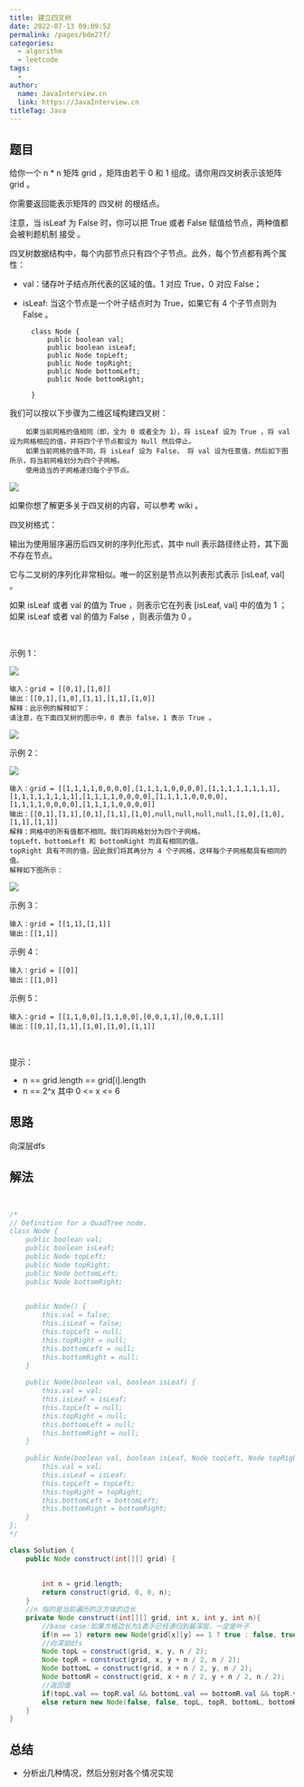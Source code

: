 ```yaml
---
title: 建立四叉树
date: 2022-07-13 09:09:52
permalink: /pages/bde27f/
categories:
  - algorithm
  - leetcode
tags:
  - 
author: 
  name: JavaInterview.cn
  link: https://JavaInterview.cn
titleTag: Java
---
```


## 题目

给你一个 n * n 矩阵 grid ，矩阵由若干 0 和 1 组成。请你用四叉树表示该矩阵 grid 。

你需要返回能表示矩阵的 四叉树 的根结点。

注意，当 isLeaf 为 False 时，你可以把 True 或者 False 赋值给节点，两种值都会被判题机制 接受 。

四叉树数据结构中，每个内部节点只有四个子节点。此外，每个节点都有两个属性：

- val：储存叶子结点所代表的区域的值。1 对应 True，0 对应 False；
- isLeaf: 当这个节点是一个叶子结点时为 True，如果它有 4 个子节点则为 False 。


    
        class Node {
            public boolean val;
            public boolean isLeaf;
            public Node topLeft;
            public Node topRight;
            public Node bottomLeft;
            public Node bottomRight;
    
        }
    
我们可以按以下步骤为二维区域构建四叉树：


        如果当前网格的值相同（即，全为 0 或者全为 1），将 isLeaf 设为 True ，将 val 设为网格相应的值，并将四个子节点都设为 Null 然后停止。
        如果当前网格的值不同，将 isLeaf 设为 False， 将 val 设为任意值，然后如下图所示，将当前网格划分为四个子网格。
        使用适当的子网格递归每个子节点。

![](../../../media/pictures/leetcode/new_top.png)

如果你想了解更多关于四叉树的内容，可以参考 wiki 。

四叉树格式：

输出为使用层序遍历后四叉树的序列化形式，其中 null 表示路径终止符，其下面不存在节点。

它与二叉树的序列化非常相似。唯一的区别是节点以列表形式表示 [isLeaf, val] 。

如果 isLeaf 或者 val 的值为 True ，则表示它在列表 [isLeaf, val] 中的值为 1 ；如果 isLeaf 或者 val 的值为 False ，则表示值为 0 。

 

示例 1：

![](../../../media/pictures/leetcode/grid1.png)

    输入：grid = [[0,1],[1,0]]
    输出：[[0,1],[1,0],[1,1],[1,1],[1,0]]
    解释：此示例的解释如下：
    请注意，在下面四叉树的图示中，0 表示 false，1 表示 True 。
    
![](../../../media/pictures/leetcode/e1tree.png)

示例 2：

![](../../../media/pictures/leetcode/e2mat.png)
    
    输入：grid = [[1,1,1,1,0,0,0,0],[1,1,1,1,0,0,0,0],[1,1,1,1,1,1,1,1],[1,1,1,1,1,1,1,1],[1,1,1,1,0,0,0,0],[1,1,1,1,0,0,0,0],[1,1,1,1,0,0,0,0],[1,1,1,1,0,0,0,0]]
    输出：[[0,1],[1,1],[0,1],[1,1],[1,0],null,null,null,null,[1,0],[1,0],[1,1],[1,1]]
    解释：网格中的所有值都不相同。我们将网格划分为四个子网格。
    topLeft，bottomLeft 和 bottomRight 均具有相同的值。
    topRight 具有不同的值，因此我们将其再分为 4 个子网格，这样每个子网格都具有相同的值。
    解释如下图所示：
![](../../../media/pictures/leetcode/e2tree.png)

示例 3：

    输入：grid = [[1,1],[1,1]]
    输出：[[1,1]]
示例 4：

    输入：grid = [[0]]
    输出：[[1,0]]
示例 5：

    输入：grid = [[1,1,0,0],[1,1,0,0],[0,0,1,1],[0,0,1,1]]
    输出：[[0,1],[1,1],[1,0],[1,0],[1,1]]
 

提示：

- n == grid.length == grid[i].length
- n == 2^x 其中 0 <= x <= 6


## 思路

向深层dfs

## 解法
```java


/*
// Definition for a QuadTree node.
class Node {
    public boolean val;
    public boolean isLeaf;
    public Node topLeft;
    public Node topRight;
    public Node bottomLeft;
    public Node bottomRight;

    
    public Node() {
        this.val = false;
        this.isLeaf = false;
        this.topLeft = null;
        this.topRight = null;
        this.bottomLeft = null;
        this.bottomRight = null;
    }
    
    public Node(boolean val, boolean isLeaf) {
        this.val = val;
        this.isLeaf = isLeaf;
        this.topLeft = null;
        this.topRight = null;
        this.bottomLeft = null;
        this.bottomRight = null;
    }
    
    public Node(boolean val, boolean isLeaf, Node topLeft, Node topRight, Node bottomLeft, Node bottomRight) {
        this.val = val;
        this.isLeaf = isLeaf;
        this.topLeft = topLeft;
        this.topRight = topRight;
        this.bottomLeft = bottomLeft;
        this.bottomRight = bottomRight;
    }
};
*/

class Solution {
    public Node construct(int[][] grid) {
        
    
        int n = grid.length;
        return construct(grid, 0, 0, n);
    }
    //n 指的是当前遍历的正方体的边长
    private Node construct(int[][] grid, int x, int y, int n){
        //base case:如果方格边长为1表示已经递归到最深层，一定是叶子
        if(n == 1) return new Node(grid[x][y] == 1 ? true : false, true);  
        //向深层dfs      
        Node topL = construct(grid, x, y, n / 2);
        Node topR = construct(grid, x, y + n / 2, n / 2);
        Node bottomL = construct(grid, x + n / 2, y, n / 2);
        Node bottomR = construct(grid, x + n / 2, y + n / 2, n / 2);
        //返回值
        if(topL.val == topR.val && bottomL.val == bottomR.val && topR.val == bottomL.val && topL.isLeaf && topR.isLeaf && bottomL.isLeaf && bottomR.isLeaf)return new Node(topL.val, true);
        else return new Node(false, false, topL, topR, bottomL, bottomR);
    }
}
```

## 总结

- 分析出几种情况，然后分别对各个情况实现 
